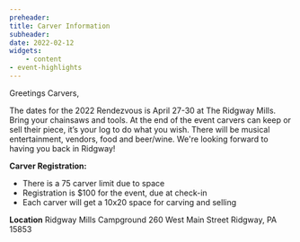 ```yaml
---
preheader: 
title: Carver Information
subheader: 
date: 2022-02-12
widgets:
    - content
- event-highlights
---
```


Greetings Carvers,

The dates for the 2022 Rendezvous is April 27-30 at The Ridgway Mills. Bring your chainsaws and tools. At the end of the event carvers can keep or sell their piece, it’s your log to do what you wish. There will be musical entertainment, vendors, food and beer/wine. We're looking forward to having you back in Ridgway!

**Carver Registration:**

+ There is a 75 carver limit due to space
+ Registration is $100 for the event, due at check-in
+ Each carver will get a 10x20 space for carving and selling

**Location**
Ridgway Mills Campground
260 West Main Street
Ridgway, PA 15853 
